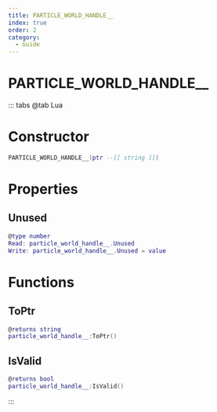 ```yaml
---
title: PARTICLE_WORLD_HANDLE__
index: true
order: 2
category:
  - Guide
---
```


# PARTICLE_WORLD_HANDLE__

::: tabs
@tab Lua
# Constructor
```lua
PARTICLE_WORLD_HANDLE__(ptr --[[ string ]])
```
# Properties
## Unused 
```lua
@type number
Read: particle_world_handle__.Unused
Write: particle_world_handle__.Unused = value
```
# Functions
## ToPtr
```lua
@returns string
particle_world_handle__:ToPtr()
```
## IsValid
```lua
@returns bool
particle_world_handle__:IsValid()
```

:::